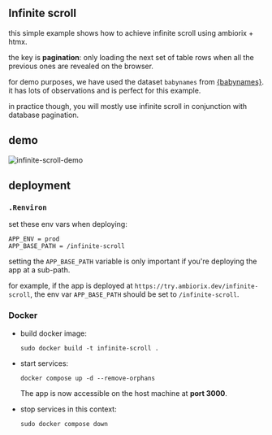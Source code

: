 ## Infinite scroll

this simple example shows how to achieve infinite scroll using ambiorix + htmx.

the key is **pagination**: only loading the next set of table rows when all
the previous ones are revealed on the browser.

for demo purposes, we have used the dataset `babynames` from [{babynames}](https://github.com/hadley/babynames). it has lots of observations and is perfect for this example.

in practice though, you will mostly use infinite scroll in conjunction with database pagination.

## demo

![infinite-scroll-demo](./infinite-scroll.gif)

## deployment

### `.Renviron`

set these env vars when deploying:

```
APP_ENV = prod
APP_BASE_PATH = /infinite-scroll
```

setting the `APP_BASE_PATH` variable is only important if you're deploying
the app at a sub-path.

for example, if the app is deployed at `https://try.ambiorix.dev/infinite-scroll`,
the env var `APP_BASE_PATH` should be set to `/infinite-scroll`.

### Docker

- build docker image:

    ```
    sudo docker build -t infinite-scroll .
    ```

- start services:

    ```
    docker compose up -d --remove-orphans
    ```

    The app is now accessible on the host machine at **port 3000**.

- stop services in this context:

    ```
    sudo docker compose down
    ```
